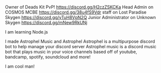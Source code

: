 Owner of Deads Kit PvP!   https://discord.gg/H2czZSKCKa
Head Admin on COSMOS MCBE https://discord.gg/38u4fS9Vdr
staff on Lost Paradise Skygen   https://discord.gg/yTuH8VpN2Q
Junior Administrator on Unknown Skygen  https://discord.gg/mNew9RkUNj

I am learning Node.js 

I made Astrophel Music and Astrophel 
Astrophel is a multipurpose discord bot to help manage your discord server
Astrophel music is a discord music bot that plays music in your voice channels based off of youtube, bandcamp, spotify, soundcloud and more!

I am cool man! 
